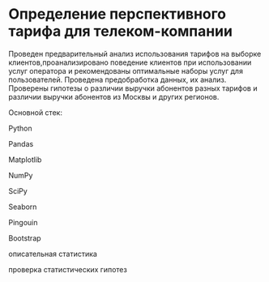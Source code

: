 # Определение перспективного тарифа для телеком-компании

Проведен предварительный анализ использования тарифов на выборке клиентов,проанализировано поведение клиентов при использовании услуг оператора и
рекомендованы оптимальные наборы услуг для пользователей. Проведена предобработка данных, их анализ. Проверены гипотезы о различии выручки абонентов разных тарифов и различии выручки абонентов из Москвы и других регионов.

Основной стек:

Python

Pandas

Matplotlib

NumPy

SciPy

Seaborn

Pingouin

Bootstrap

описательная статистика

проверка статистических гипотез

